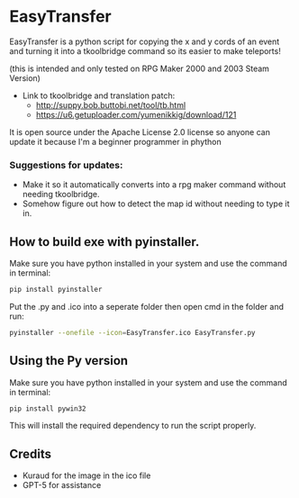 # EasyTransfer
EasyTransfer is a python script for copying the x and y cords of an event and turning it into a tkoolbridge command so its easier to make teleports!

(this is intended and only tested on RPG Maker 2000 and 2003 Steam Version)

* Link to tkoolbridge and translation patch:
  * http://suppy.bob.buttobi.net/tool/tb.html
  * https://u6.getuploader.com/yumenikkig/download/121

It is open source under the Apache License 2.0 license so anyone can update it because I'm a beginner programmer in phython

### Suggestions for updates:
* Make it so it automatically converts into a rpg maker command without needing tkoolbridge.
* Somehow figure out how to detect the map id without needing to type it in.

## How to build exe with pyinstaller.
Make sure you have python installed in your system and use the command in terminal:
```sh
pip install pyinstaller
```
Put the .py and .ico into a seperate folder then open cmd in the folder and run:
```sh
pyinstaller --onefile --icon=EasyTransfer.ico EasyTransfer.py
```

## Using the Py version
Make sure you have python installed in your system and use the command in terminal:
```sh
pip install pywin32
```
This will install the required dependency to run the script properly.

## Credits
* Kuraud for the image in the ico file
* GPT-5 for assistance

